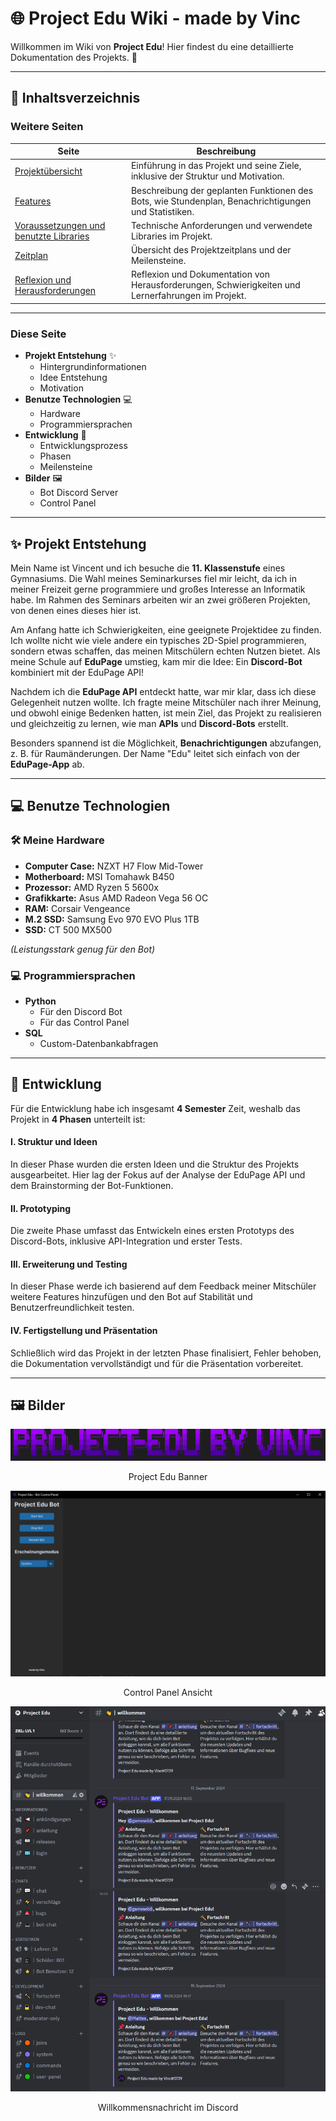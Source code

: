 # 🌐 Project Edu Wiki - made by Vinc

Willkommen im Wiki von **Project Edu**! Hier findest du eine detaillierte Dokumentation des Projekts. 📘

---

## 📑 Inhaltsverzeichnis

### Weitere Seiten
| **Seite** | **Beschreibung** |
|-|-|
| [Projektübersicht](01_Projektübersicht.md) | Einführung in das Projekt und seine Ziele, inklusive der Struktur und Motivation. |
| [Features](02_Features.md) | Beschreibung der geplanten Funktionen des Bots, wie Stundenplan, Benachrichtigungen und Statistiken. |
| [Voraussetzungen und benutzte Libraries](03_Voraussetzungen.md) | Technische Anforderungen und verwendete Libraries im Projekt. |
| [Zeitplan](04_Zeitplan.md) | Übersicht des Projektzeitplans und der Meilensteine. |
| [Reflexion und Herausforderungen](05_Reflexion.md) | Reflexion und Dokumentation von Herausforderungen, Schwierigkeiten und Lernerfahrungen im Projekt. |

---

### Diese Seite
- **Projekt Entstehung** ✨
    - Hintergrundinformationen
    - Idee Entstehung
    - Motivation
- **Benutze Technologien** 💻
    - Hardware
    - Programmiersprachen
- **Entwicklung** 🚀
    - Entwicklungsprozess
    - Phasen
    - Meilensteine
- **Bilder** 🖼️
    - Bot Discord Server
    - Control Panel

---

## ✨ Projekt Entstehung

Mein Name ist Vincent und ich besuche die **11. Klassenstufe** eines Gymnasiums. Die Wahl meines Seminarkurses fiel mir leicht, da ich in meiner Freizeit gerne programmiere und großes Interesse an Informatik habe. Im Rahmen des Seminars arbeiten wir an zwei größeren Projekten, von denen eines dieses hier ist.

Am Anfang hatte ich Schwierigkeiten, eine geeignete Projektidee zu finden. Ich wollte nicht wie viele andere ein typisches 2D-Spiel programmieren, sondern etwas schaffen, das meinen Mitschülern echten Nutzen bietet. Als meine Schule auf **EduPage** umstieg, kam mir die Idee: Ein **Discord-Bot** kombiniert mit der EduPage API!

Nachdem ich die **EduPage API** entdeckt hatte, war mir klar, dass ich diese Gelegenheit nutzen wollte. Ich fragte meine Mitschüler nach ihrer Meinung, und obwohl einige Bedenken hatten, ist mein Ziel, das Projekt zu realisieren und gleichzeitig zu lernen, wie man **APIs** und **Discord-Bots** erstellt.

Besonders spannend ist die Möglichkeit, **Benachrichtigungen** abzufangen, z. B. für Raumänderungen. Der Name "Edu" leitet sich einfach von der **EduPage-App** ab.

---

## 💻 Benutze Technologien

### 🛠️ Meine Hardware
- **Computer Case:** NZXT H7 Flow Mid-Tower
- **Motherboard:** MSI Tomahawk B450
- **Prozessor:** AMD Ryzen 5 5600x
- **Grafikkarte:** Asus AMD Radeon Vega 56 OC
- **RAM:** Corsair Vengeance
- **M.2 SSD:** Samsung Evo 970 EVO Plus 1TB
- **SSD:** CT 500 MX500

*(Leistungsstark genug für den Bot)*

### 💻 Programmiersprachen
- **Python**
    - Für den Discord Bot
    - Für das Control Panel
- **SQL**
    - Custom-Datenbankabfragen

---

## 🚀 Entwicklung

Für die Entwicklung habe ich insgesamt **4 Semester** Zeit, weshalb das Projekt in **4 Phasen** unterteilt ist:

#### **I. Struktur und Ideen**
In dieser Phase wurden die ersten Ideen und die Struktur des Projekts ausgearbeitet. Hier lag der Fokus auf der Analyse der EduPage API und dem Brainstorming der Bot-Funktionen.

#### **II. Prototyping**
Die zweite Phase umfasst das Entwickeln eines ersten Prototyps des Discord-Bots, inklusive API-Integration und erster Tests.

#### **III. Erweiterung und Testing**
In dieser Phase werde ich basierend auf dem Feedback meiner Mitschüler weitere Features hinzufügen und den Bot auf Stabilität und Benutzerfreundlichkeit testen.

#### **IV. Fertigstellung und Präsentation**
Schließlich wird das Projekt in der letzten Phase finalisiert, Fehler behoben, die Dokumentation vervollständigt und für die Präsentation vorbereitet.

---

## 🖼️ Bilder
![banner.png](../images/banner.png)
<center>Project Edu Banner</center>

![control_panel.png](../images/control_panel.png)
<center>Control Panel Ansicht</center>

![discord_welcome.png](../images/discord_welcome.png)
<center>Willkommensnachricht im Discord</center>
